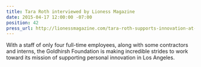 ```yaml
---
title: Tara Roth interviewed by Lioness Magazine
date: 2015-04-17 12:00:00 -07:00
position: 42
press_url: http://lionessmagazine.com/tara-roth-supports-innovation-at-the-goldhirsh-foundation/
---
```


With a staff of only four full-time employees, along with some contractors and interns, the Goldhirsh Foundation is making incredible strides to work toward its mission of supporting personal innovation in Los Angeles.
